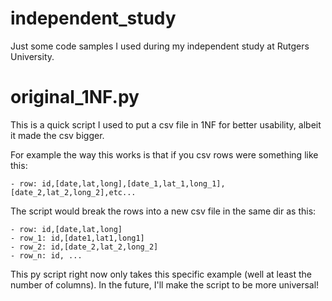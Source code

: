 # independent_study
Just some code samples I used during my independent study at Rutgers University.

# original_1NF.py
This is a quick script I used to put a csv file in 1NF for better usability, albeit it made the csv bigger.

For example the way this works is that if you csv rows were something like this:

    - row: id,[date,lat,long],[date_1,lat_1,long_1],[date_2,lat_2,long_2],etc...

The script would break the rows into a new csv file in the same dir as this:

    - row: id,[date,lat,long]
    - row_1: id,[date1,lat1,long1]
    - row_2: id,[date_2,lat_2,long_2]
    - row_n: id, ...

This py script right now only takes this specific example (well at least the number of columns). In the future, I'll make the script to be more universal!
